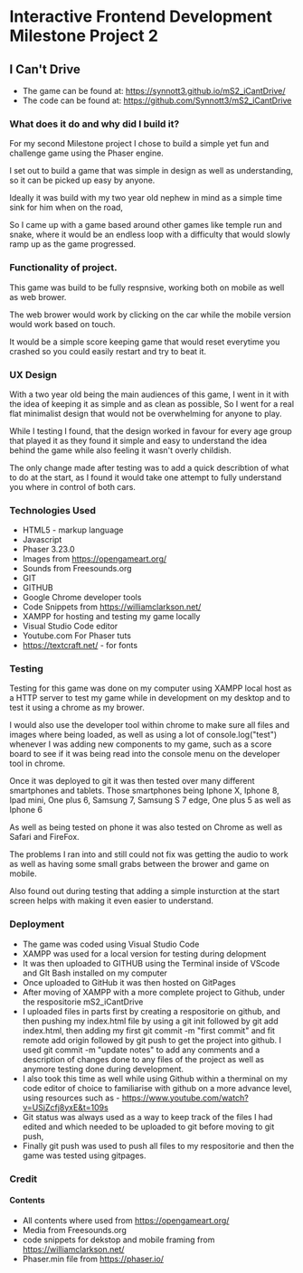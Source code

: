 # Interactive Frontend Development Milestone Project 2

## I Can't Drive 

- The game can be found at: https://synnott3.github.io/mS2_iCantDrive/
- The code can be found at: https://github.com/Synnott3/mS2_iCantDrive

### What does it do and why did I build it?

For my second Milestone project I chose to build a simple yet fun and challenge game using the Phaser engine.

I set out to build a game that was simple in design as well as understanding, so it can be picked up easy by anyone.

Ideally it was build with my two year old nephew in mind as a simple time sink for him when on the road,

So I came up with a game based around other games like temple run and snake, where it would be an endless loop with a difficulty that
would slowly ramp up as the game progressed.

### Functionality of project.

This game was build to be fully respnsive, working both on mobile as well as web brower.

The web brower would work by clicking on the car while the mobile version would work based on touch.

It would be a simple score keeping game that would reset everytime you crashed so you could easily restart and try to beat it.


### UX Design

With a two year old being the main audiences of this game, I went in it with the idea of keeping it as simple and as  clean as possible,
So I went for a real flat minimalist design that would not be overwhelming for anyone to play.

While I testing I found, that the design worked in favour for every age group that played it as they found it simple and easy to understand the idea 
behind the game while also feeling it wasn't overly childish.

The only change made after testing was to add a quick describtion of what to do at the start, as I found it would take one attempt to fully understand you where in
control of both cars.

### Technologies Used

- HTML5 - markup language
- Javascript 
- Phaser 3.23.0
- Images from https://opengameart.org/
- Sounds from Freesounds.org
- GIT
- GITHUB
- Google Chrome developer tools
- Code Snippets from https://williamclarkson.net/
- XAMPP for hosting and testing my game locally 
- Visual Studio Code editor 
- Youtube.com For Phaser tuts
- https://textcraft.net/ - for fonts 

### Testing

Testing for this game was done on my computer using XAMPP local host as a HTTP server to test my game while in development
on my desktop and to test it using a chrome as my brower.

I would also use the developer tool within chrome to make sure all files and images where being loaded,
as well as using a lot of console.log("test") whenever I was adding new components to my game, such as a score board to see if it was being read
into the console menu on the developer tool in chrome. 

Once it was deployed to git it was then tested over many different smartphones and tablets.
Those smartphones being Iphone X, Iphone 8, Ipad mini, One plus 6, Samsung 7, Samsung S 7 edge, One plus 5 as well as Iphone 6

As well as being tested on phone it was also tested on Chrome as well as Safari and FireFox.

The problems I ran into and still could not fix was getting the audio to work as well as having some small grabs between the brower and game on mobile.

Also found out during testing that adding a simple insturction at the start screen helps with making it even easier to understand.

### Deployment

- The game was coded using Visual Studio Code
- XAMPP was used for a local version for testing during delopment 
- It was then uploaded to GITHUB using the Terminal inside of VScode and GIt Bash installed on my computer 
- Once uploaded to GitHub it was then hosted on GitPages
- After moving of XAMPP with a more complete project to Github, under the respositorie mS2_iCantDrive
- I uploaded files in parts first by creating a respositorie on github, and then pushing my index.html file by using a git init followed by git add index.html,
then adding my first git commit -m "first commit" and fit remote add origin followed by git push to get the project into github. 
  I used git commit -m "update notes" to add any comments and a description of changes done to any files of the project as well as anymore testing done during development.
- I also took this time as well while using Github within a therminal on my code editor of choice to familiarise with github on a more advance level,
using resources such as - https://www.youtube.com/watch?v=USjZcfj8yxE&t=109s
- Git status was always used as a way to keep track of the files I had edited and which needed to be uploaded to git before moving to git push,
- Finally git push was used to push all files to my respositorie and then the game was tested using gitpages.

### Credit 

#### Contents 
- All contents where used from https://opengameart.org/
- Media from Freesounds.org
- code snippets for dekstop and mobile framing from https://williamclarkson.net/
- Phaser.min file from https://phaser.io/